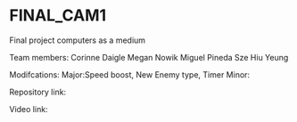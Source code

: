 # FINAL_CAM1
Final project computers as a medium

Team members:
Corinne Daigle
Megan Nowik
Miguel Pineda
Sze Hiu Yeung

Modifcations:
Major:Speed boost, New Enemy type, Timer
Minor:

Repository link:


Video link: